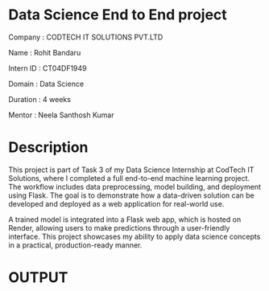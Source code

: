 # Data Science End to End project

Company : CODTECH IT SOLUTIONS PVT.LTD

Name : Rohit Bandaru

Intern ID : CT04DF1949

Domain : Data Science

Duration : 4 weeks

Mentor : Neela Santhosh Kumar

# Description

This project is part of Task 3 of my Data Science Internship at CodTech IT Solutions, where I completed a full end-to-end machine learning project. The workflow includes data preprocessing, model building, and deployment using Flask. The goal is to demonstrate how a data-driven solution can be developed and deployed as a web application for real-world use.

A trained model is integrated into a Flask web app, which is hosted on Render, allowing users to make predictions through a user-friendly interface. This project showcases my ability to apply data science concepts in a practical, production-ready manner.

# OUTPUT 
